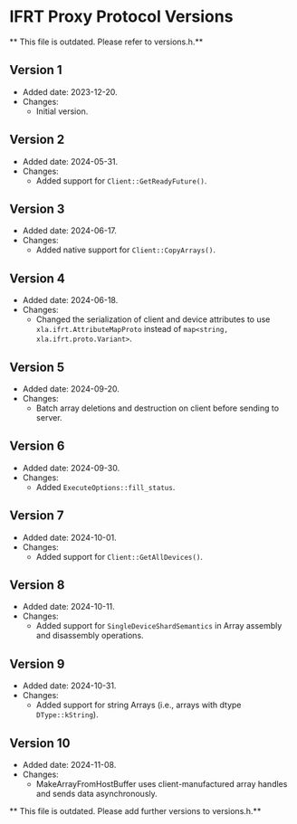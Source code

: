 # IFRT Proxy Protocol Versions

** This file is outdated. Please refer to versions.h.**

## Version 1

*   Added date: 2023-12-20.
*   Changes:
    *   Initial version.

## Version 2

*   Added date: 2024-05-31.
*   Changes:
    *   Added support for `Client::GetReadyFuture()`.

## Version 3

*   Added date: 2024-06-17.
*   Changes:
    *   Added native support for `Client::CopyArrays()`.

## Version 4

*   Added date: 2024-06-18.
*   Changes:
    *   Changed the serialization of client and device attributes to use `xla.ifrt.AttributeMapProto` instead of `map<string, xla.ifrt.proto.Variant>`.

## Version 5

*   Added date: 2024-09-20.
*   Changes:
    *   Batch array deletions and destruction on client before sending to server.

## Version 6

*   Added date: 2024-09-30.
*   Changes:
    *   Added `ExecuteOptions::fill_status`.

## Version 7

*   Added date: 2024-10-01.
*   Changes:
    *   Added support for `Client::GetAllDevices()`.

## Version 8

*   Added date: 2024-10-11.
*   Changes:
    *   Added support for `SingleDeviceShardSemantics` in Array assembly and disassembly operations.

## Version 9

*   Added date: 2024-10-31.
*   Changes:
    *   Added support for string Arrays (i.e., arrays with dtype `DType::kString`).

## Version 10

*   Added date: 2024-11-08.
*   Changes:
    *   MakeArrayFromHostBuffer uses client-manufactured array handles and sends data asynchronously.


** This file is outdated. Please add further versions to versions.h.**
